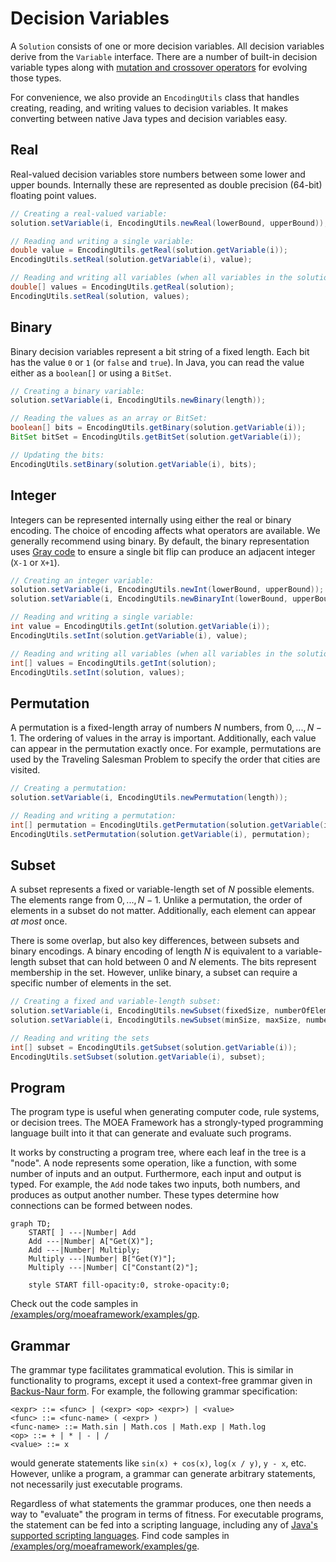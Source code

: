 # Decision Variables

A `Solution` consists of one or more decision variables.  All decision variables derive from the `Variable`
interface.  There are a number of built-in decision variable types along with [mutation and crossover operators](operators.md)
for evolving those types.

For convenience, we also provide an `EncodingUtils` class that handles creating, reading, and writing values to
decision variables.  It makes converting between native Java types and decision variables easy.

## Real

Real-valued decision variables store numbers between some lower and upper bounds.  Internally these are represented as
double precision (64-bit) floating point values.

<!-- java:test/org/moeaframework/snippet/VariableSnippet.java [36:45] {keepComments} -->

```java
// Creating a real-valued variable:
solution.setVariable(i, EncodingUtils.newReal(lowerBound, upperBound));

// Reading and writing a single variable:
double value = EncodingUtils.getReal(solution.getVariable(i));
EncodingUtils.setReal(solution.getVariable(i), value);

// Reading and writing all variables (when all variables in the solution are real-valued):
double[] values = EncodingUtils.getReal(solution);
EncodingUtils.setReal(solution, values);
```

## Binary

Binary decision variables represent a bit string of a fixed length.  Each bit has the value `0` or `1` (or `false`
and `true`).  In Java, you can read the value either as a `boolean[]` or using a `BitSet`.

<!-- java:test/org/moeaframework/snippet/VariableSnippet.java [54:62] {keepComments} -->

```java
// Creating a binary variable:
solution.setVariable(i, EncodingUtils.newBinary(length));

// Reading the values as an array or BitSet:
boolean[] bits = EncodingUtils.getBinary(solution.getVariable(i));
BitSet bitSet = EncodingUtils.getBitSet(solution.getVariable(i));

// Updating the bits:
EncodingUtils.setBinary(solution.getVariable(i), bits);
```

## Integer

Integers can be represented internally using either the real or binary encoding.  The choice of encoding affects what
operators are available.  We generally recommend using binary.  By default, the binary representation uses
[Gray code](https://en.wikipedia.org/wiki/Gray_code) to ensure a single bit flip can produce an adjacent integer
(`X-1` or `X+1`).

<!-- java:test/org/moeaframework/snippet/VariableSnippet.java [72:82] {keepComments} -->

```java
// Creating an integer variable:
solution.setVariable(i, EncodingUtils.newInt(lowerBound, upperBound));
solution.setVariable(i, EncodingUtils.newBinaryInt(lowerBound, upperBound));

// Reading and writing a single variable:
int value = EncodingUtils.getInt(solution.getVariable(i));
EncodingUtils.setInt(solution.getVariable(i), value);

// Reading and writing all variables (when all variables in the solution are integers):
int[] values = EncodingUtils.getInt(solution);
EncodingUtils.setInt(solution, values);
```

## Permutation

A permutation is a fixed-length array of numbers $N$ numbers, from $0, ..., N-1$.  The ordering of values in the array
is important.  Additionally, each value can appear in the permutation exactly once.  For example, permutations are
used by the Traveling Salesman Problem to specify the order that cities are visited.

<!-- java:test/org/moeaframework/snippet/VariableSnippet.java [91:96] {keepComments} -->

```java
// Creating a permutation:
solution.setVariable(i, EncodingUtils.newPermutation(length));

// Reading and writing a permutation:
int[] permutation = EncodingUtils.getPermutation(solution.getVariable(i));
EncodingUtils.setPermutation(solution.getVariable(i), permutation);
```

## Subset

A subset represents a fixed or variable-length set of $N$ possible elements.  The elements range from $0, ..., N-1$.
Unlike a permutation, the order of elements in a subset do not matter.  Additionally, each element can appear *at most*
once.

There is some overlap, but also key differences, between subsets and binary encodings.  A binary encoding of length
$N$ is equivalent to a variable-length subset that can hold between $0$ and $N$ elements.  The bits represent
membership in the set.  However, unlike binary, a subset can require a specific number of elements in the set.

<!-- java:test/org/moeaframework/snippet/VariableSnippet.java [108:114] {keepComments} -->

```java
// Creating a fixed and variable-length subset:
solution.setVariable(i, EncodingUtils.newSubset(fixedSize, numberOfElements));
solution.setVariable(i, EncodingUtils.newSubset(minSize, maxSize, numberOfElements));

// Reading and writing the sets
int[] subset = EncodingUtils.getSubset(solution.getVariable(i));
EncodingUtils.setSubset(solution.getVariable(i), subset);
```

## Program

The program type is useful when generating computer code, rule systems, or decision trees.  The MOEA Framework has a
strongly-typed programming language built into it that can generate and evaluate such programs.

It works by constructing a program tree, where each leaf in the tree is a "node".  A node represents some operation,
like a function, with some number of inputs and an output.  Furthermore, each input and output is typed.  For example,
the `Add` node takes two inputs, both numbers, and produces as output another number.  These types determine how
connections can be formed between nodes.

```mermaid
graph TD;
    START[ ] ---|Number| Add
    Add ---|Number| A["Get(X)"];
    Add ---|Number| Multiply;
    Multiply ---|Number| B["Get(Y)"];
    Multiply ---|Number| C["Constant(2)"];
    
    style START fill-opacity:0, stroke-opacity:0;
```

Check out the code samples in [/examples/org/moeaframework/examples/gp](../examples/org/moeaframework/examples/gp).

## Grammar

The grammar type facilitates grammatical evolution.  This is similar in functionality to programs, except it used a
context-free grammar given in [Backus-Naur form](https://en.wikipedia.org/wiki/Backus%E2%80%93Naur_form).  For example,
the following grammar specification:

<!-- text:examples/org/moeaframework/examples/ge/regression/grammar.bnf -->

```text
<expr> ::= <func> | (<expr> <op> <expr>) | <value>
<func> ::= <func-name> ( <expr> )
<func-name> ::= Math.sin | Math.cos | Math.exp | Math.log
<op> ::= + | * | - | /
<value> ::= x
```

would generate statements like `sin(x) + cos(x)`, `log(x / y)`, `y - x`, etc.  However, unlike a program, a
grammar can generate arbitrary statements, not necessarily just executable programs.

Regardless of what statements the grammar produces, one then needs a way to "evaluate" the program in terms of fitness.
For executable programs, the statement can be fed into a scripting language, including any of
[Java's supported scripting languages](https://objectcomputing.com/resources/publications/sett/march-2001-scripting-languages-for-java).
Find code samples in [/examples/org/moeaframework/examples/ge](../examples/org/moeaframework/examples/ge).
